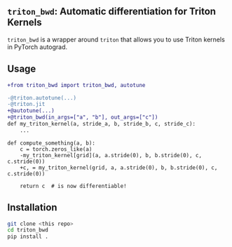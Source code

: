## `triton_bwd`: Automatic differentiation for Triton Kernels

`triton_bwd` is a wrapper around `triton` that allows you to use Triton kernels in PyTorch autograd.

## Usage

```diff
+from triton_bwd import triton_bwd, autotune

-@triton.autotune(...)
-@triton.jit
+@autotune(...)
+@triton_bwd(in_args=["a", "b"], out_args=["c"])
def my_triton_kernel(a, stride_a, b, stride_b, c, stride_c):
    ...
```

```
def compute_something(a, b):
    c = torch.zeros_like(a)
    -my_triton_kernel[grid](a, a.stride(0), b, b.stride(0), c, c.stride(0))
    +c, = my_triton_kernel(grid, a, a.stride(0), b, b.stride(0), c, c.stride(0))

    return c  # is now differentiable!
```

## Installation
```bash
git clone <this repo>
cd triton_bwd
pip install .
```
